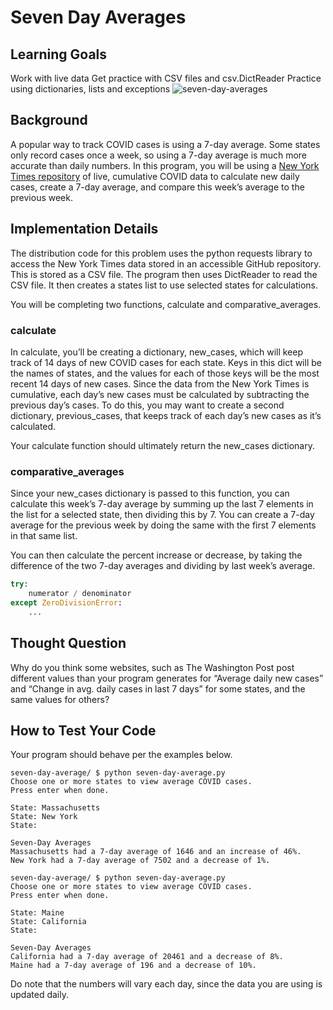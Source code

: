 # Seven Day Averages

## Learning Goals

Work with live data
Get practice with CSV files and csv.DictReader
Practice using dictionaries, lists and exceptions
![seven-day-averages](https://cs50.harvard.edu/x/2023/problems/6/seven-day-average/seven-day-averages.png)

## Background

A popular way to track COVID cases is using a 7-day average. Some states only record cases once a week, so using a 7-day average is much more accurate than daily numbers. In this program, you will be using a [New York Times repository](https://github.com/nytimes/covid-19-data) of live, cumulative COVID data to calculate new daily cases, create a 7-day average, and compare this week’s average to the previous week.

## Implementation Details

The distribution code for this problem uses the python requests library to access the New York Times data stored in an accessible GitHub repository. This is stored as a CSV file. The program then uses DictReader to read the CSV file. It then creates a states list to use selected states for calculations.

You will be completing two functions, calculate and comparative_averages.

### calculate

In calculate, you’ll be creating a dictionary, new_cases, which will keep track of 14 days of new COVID cases for each state. Keys in this dict will be the names of states, and the values for each of those keys will be the most recent 14 days of new cases. Since the data from the New York Times is cumulative, each day’s new cases must be calculated by subtracting the previous day’s cases. To do this, you may want to create a second dictionary, previous_cases, that keeps track of each day’s new cases as it’s calculated.

Your calculate function should ultimately return the new_cases dictionary.

### comparative_averages

Since your new_cases dictionary is passed to this function, you can calculate this week’s 7-day average by summing up the last 7 elements in the list for a selected state, then dividing this by 7. You can create a 7-day average for the previous week by doing the same with the first 7 elements in that same list.

You can then calculate the percent increase or decrease, by taking the difference of the two 7-day averages and dividing by last week’s average.

```py
try:
    numerator / denominator
except ZeroDivisionError:
    ... 
```


## Thought Question

Why do you think some websites, such as The Washington Post post different values than your program generates for “Average daily new cases” and “Change in avg. daily cases in last 7 days” for some states, and the same values for others?

## How to Test Your Code

Your program should behave per the examples below.
```
seven-day-average/ $ python seven-day-average.py
Choose one or more states to view average COVID cases.
Press enter when done.

State: Massachusetts
State: New York
State: 

Seven-Day Averages
Massachusetts had a 7-day average of 1646 and an increase of 46%.
New York had a 7-day average of 7502 and a decrease of 1%.
```
```
seven-day-average/ $ python seven-day-average.py
Choose one or more states to view average COVID cases.
Press enter when done.

State: Maine
State: California
State: 

Seven-Day Averages
California had a 7-day average of 20461 and a decrease of 8%.
Maine had a 7-day average of 196 and a decrease of 10%.
```
Do note that the numbers will vary each day, since the data you are using is updated daily.